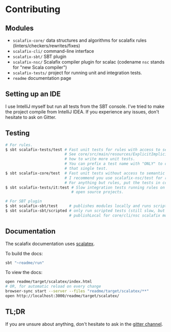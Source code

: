 Contributing
===========

## Modules

- `scalafix-core/` data structures and algorithms for scalafix rules (linters/checkers/rewrites/fixes)
- `scalafix-cli/` command-line interface
- `scalafix-sbt/` SBT plugin
- `scalafix-nsc/` Scalafix compiler plugin for scalac (codename `nsc` stands for "new Scala compiler")
- `scalafix-tests/` project for running unit and integration tests.
- `readme` documentation page

## Setting up an IDE

I use IntelliJ myself but run all tests from the SBT console.
I've tried to make the project compile from IntelliJ IDEA.
If you experience any issues, don't hesitate to ask on Gitter.

## Testing

```sh
# For rules.
$ sbt scalafix-tests/test # Fast unit tests for rules with access to semantic api.
                          # See core/src/main/resources/ExplicitImplicit for
                          # how to write more unit tests.
                          # You can prefix a test name with "ONLY" to only run
                          # that single test.
$ sbt scalafix-core/test  # Fast unit tests without access to semantic api.
                          # I recommend you use scalafix-nsc/test for rule tests.
                          # For anything but rules, put the tests in core.
$ sbt scalafix-tests/it:test # Slow integration tests running rules on
                             # open source projects.

# For SBT plugin
$ sbt scalafix-sbt/test     # publishes modules locally and runs scripted (slow)
$ sbt scalafix-sbt/scripted # only run scripted tests (still slow, but skips
                            # publishLocal for core/cli/nsc scalafix modules)
```

## Documentation

The scalafix documentation uses [scalatex](http://www.lihaoyi.com/Scalatex/).

To build the docs:

```sh
sbt "~readme/run"
```

To view the docs:

```sh
open readme/target/scalatex/index.html
# OR, for automatic reload on every change
browser-sync start --server --files "readme/target/scalatex/**"
open http://localhost:3000/readme/target/scalatex/
```

## TL;DR

If you are unsure about anything, don't hesitate to ask in the [gitter channel](https://gitter.im/scalacenter/scalafix).
